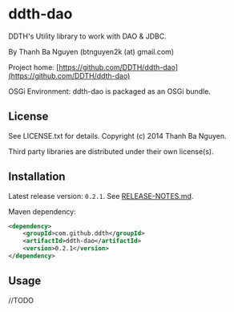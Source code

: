 ddth-dao
============

DDTH's Utility library to work with DAO & JDBC.

By Thanh Ba Nguyen (btnguyen2k (at) gmail.com)

Project home:
[https://github.com/DDTH/ddth-dao](https://github.com/DDTH/ddth-dao)

OSGi Environment: ddth-dao is packaged as an OSGi bundle.


## License ##

See LICENSE.txt for details. Copyright (c) 2014 Thanh Ba Nguyen.

Third party libraries are distributed under their own license(s).


## Installation #

Latest release version: `0.2.1`. See [RELEASE-NOTES.md](RELEASE-NOTES.md).

Maven dependency:

```xml
<dependency>
	<groupId>com.github.ddth</groupId>
	<artifactId>ddth-dao</artifactId>
	<version>0.2.1</version>
</dependency>
```


## Usage ##

//TODO
